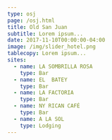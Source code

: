 ```yaml
---
type: osj
page: /osj.html
title: Old San Juan
subtitle: Lorem ipsum...
date: 2017-11-10T00:00:00-04:00
image: /img/slider_hotel.png
tablecopy: Lorem ipsum...
sites:
  - name: LA SOMBRILLA ROSA
    type: Bar
  - name: EL  BATEY
    type: Bar
  - name: LA FACTORIA
    type: Bar
  - name: NY RICAN CAFÉ
    type: Bar
  - name: A LA SOL
    type: Lodging
---
```

